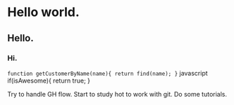 # Hello world.
## Hello.
### Hi.

`function getCustomerByName(name){
    return find(name);
}`
    javascript
if(isAwesome){
    return true;
}
    
Try to handle GH flow.
Start to study hot to work with git.
Do some tutorials.
